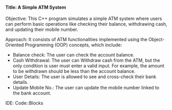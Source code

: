 #### Title: A Simple ATM System

Objective: This C++ program simulates a simple ATM system where users can perform basic operations like checking their balance, withdrawing cash, and updating their mobile number.

Approach: It consists of ATM functionalities implemented using the Object-Oriented Programming (OOP) concepts, which include:
+ Balance check: The user can check the account balance.
+ Cash Withdrawal: The user can Withdraw cash from the ATM, but the only condition is user must enter a valid input. For example, the amount to be withdrawn should be less than the account balance. 
+ User Details: The user is allowed to see and cross-check their bank details. 
+ Update Mobile No.: The user can update the mobile number linked to the bank account.

IDE: Code::Blocks